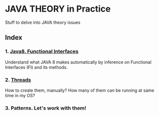 # JAVA THEORY in Practice
Stuff to delve into JAVA theory issues

## Index
### 1. [Java8. Functional Interfaces](https://github.com/xarlie85/JAVA/blob/master/javaBasics/src/basics/functions/FunctionalInterfaceInitializer.java)
Understand what JAVA 8 makes automatically by inference on Functional Interfaces (FI) and its methods.      
      
### 2. [Threads](https://github.com/xarlie85/JAVA/blob/master/javaBasics/src/basics/threads/ThreadsTester.java) 
How to create them, manually? 
How many of them can be running at same time in my OS?
### 3. Patterns. Let's work with them!

